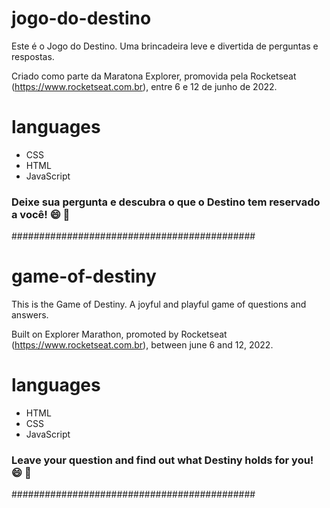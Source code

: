# jogo-do-destino

Este é o Jogo do Destino. Uma brincadeira leve e divertida de perguntas e respostas.

Criado como parte da Maratona Explorer, promovida pela Rocketseat (https://www.rocketseat.com.br), entre 6 e 12 de junho de 2022.

# languages
- CSS
- HTML
- JavaScript

### Deixe sua pergunta e descubra o que o Destino tem reservado a você! 😄 🔮

############################################

# game-of-destiny

This is the Game of Destiny. A joyful and playful game of questions and answers.

Built on Explorer Marathon, promoted by Rocketseat (https://www.rocketseat.com.br), between june 6 and 12, 2022.

# languages
- HTML
- CSS
- JavaScript

### Leave your question and find out what Destiny holds for you!  😄 🔮

############################################
